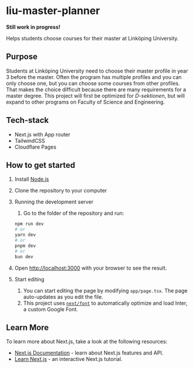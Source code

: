# liu-master-planner

**Still work in progress!**

Helps students choose courses for their master at Linköping University.

## Purpose

Students at Linköping University need to choose their master profile in year 3 before the master.
Often the program has multiple profiles and you can only choose one, but you can choose some courses from other profiles.
That makes the choice difficult because there are many requirements for a master degree.
This project will first be optimized for *D-sektionen*, but will expand to other programs on Faculty of Science and Engineering.

## Tech-stack

- Next.js with App router
- TailwindCSS
- Cloudflare Pages

## How to get started

1. Install [Node.js](https://nodejs.org/en/download/)
2. Clone the repository to your computer
3. Running the development server
   1. Go to the folder of the repository and run:

    ```bash
    npm run dev
    # or
    yarn dev
    # or
    pnpm dev
    # or
    bun dev
    ```

4. Open [http://localhost:3000](http://localhost:3000) with your browser to see the result.
5. Start editing
   1. You can start editing the page by modifying `app/page.tsx`. The page auto-updates as you edit the file.
   2. This project uses [`next/font`](https://nextjs.org/docs/basic-features/font-optimization) to automatically optimize and load Inter, a custom Google Font.

## Learn More

To learn more about Next.js, take a look at the following resources:

- [Next.js Documentation](https://nextjs.org/docs) - learn about Next.js features and API.
- [Learn Next.js](https://nextjs.org/learn) - an interactive Next.js tutorial.
